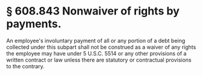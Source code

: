 # § 608.843   Nonwaiver of rights by payments.

An employee's involuntary payment of all or any portion of a debt being collected under this subpart shall not be construed as a waiver of any rights the employee may have under 5 U.S.C. 5514 or any other provisions of a written contract or law unless there are statutory or contractual provisions to the contrary.




